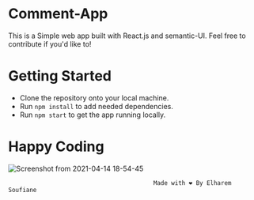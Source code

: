 # Comment-App

This is a  Simple web app built with React.js and semantic-UI.
Feel free to contribute if you'd like to!

# Getting Started

+ Clone the repository onto your local machine.
+ Run ``` npm install ``` to add needed dependencies.
+ Run ``` npm start ``` to get the app running locally.

# Happy Coding

![Screenshot from 2021-04-14 18-54-45](https://user-images.githubusercontent.com/44909504/114764191-285d9480-9d53-11eb-8b8d-bbf050d0c44f.png)


                                             Made with ❤️ By Elharem Soufiane
